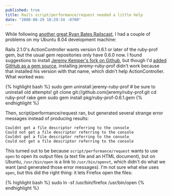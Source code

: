 ```yaml
---
published: true
title: Rails script/performance/request needed a little help
date: "2008-08-29 10:29:34 -0700"
---
```


While following <a href="http://railscasts.com/episodes/98-request-profiling">another
great Ryan Bates Railscast</a>, I had a couple of problems on my Ubuntu 8.04
development machine:

Rails 2.1.0's ActionController wants version 0.6.1 or later of the ruby-prof
gem, but the usual gem repositories only have 0.6.0 now. I found suggestions
to install <a href="http://github.com/jeremy/ruby-prof">Jeremy Kemper's fork
on Github</a>, but though I'd <a href="http://github.com/blog/97-github-loves-rubygems-1-2">added
GitHub as a gem source</a>, installing jeremy-ruby-prof didn't work because
that installed his version with that name, which didn't help ActionController.
What worked was:

{% highlight bash %}
sudo gem uninstall jeremy-ruby-prof # be sure to uninstall old attempts!
git clone git://github.com/jeremy/ruby-prof.git
cd ruby-prof
rake gem
sudo gem install pkg/ruby-prof-0.6.1.gem
{% endhighlight %}

Then, script/performance/request ran, but generated several strange error
messages instead of producing results:

```
Couldnt get a file descriptor referring to the console
Could not get a file descriptor referring to the console
Couldnt get a file descriptor referring to the console
Could not get a file descriptor referring to the console
```

This turned out to be because `script/performance/request` wants to use `open`
to open its output files (a text file and an HTML document), but on Ubuntu,
`/usr/bin/open` is a link to `/usr/bin/openvt`, which didn't do what we want
(and generated those error messages). I'm not sure what else uses `open`,
but this did the right thing: it lets Firefox open the files:

{% highlight bash %}
sudo ln -sf /usr/bin/firefox /usr/bin/open
{% endhighlight %}
